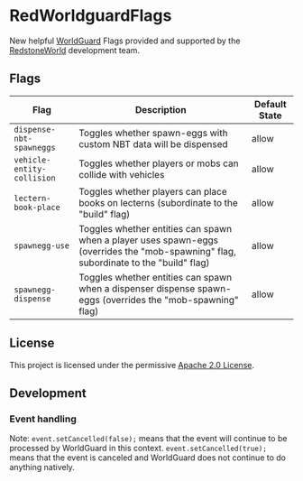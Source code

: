 # RedWorldguardFlags
New helpful [WorldGuard](https://dev.bukkit.org/projects/worldguard) Flags provided and supported by
the [RedstoneWorld](https://redstoneworld.de) development team.

## Flags

| Flag                       | Description                                                                                                                           | Default State |
|----------------------------|---------------------------------------------------------------------------------------------------------------------------------------|---------------|
| `dispense-nbt-spawneggs`   | Toggles whether spawn-eggs with custom NBT data will be dispensed                                                                     | allow         |
| `vehicle-entity-collision` | Toggles whether players or mobs can collide with vehicles                                                                             | allow         |
| `lectern-book-place`       | Toggles whether players can place books on lecterns (subordinate to the "build" flag)                                                 | allow         |
| `spawnegg-use`             | Toggles whether entities can spawn when a player uses spawn-eggs (overrides the "mob-spawning" flag, subordinate to the "build" flag) | allow         |
| `spawnegg-dispense`        | Toggles whether entities can spawn when a dispenser dispense spawn-eggs (overrides the "mob-spawning" flag)                           | allow         |

## License
This project is licensed under the permissive [Apache 2.0 License](LICENSE).

## Development

### Event handling
Note:
`event.setCancelled(false);` means that the event will continue to be processed by WorldGuard in this context.
`event.setCancelled(true);` means that the event is canceled and WorldGuard does not continue to do anything natively.